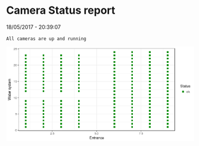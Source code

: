 Camera Status report
================
18/05/2017 - 20:39:07

    All cameras are up and running

![](camreport_files/figure-markdown_github/unnamed-chunk-2-1.png)

